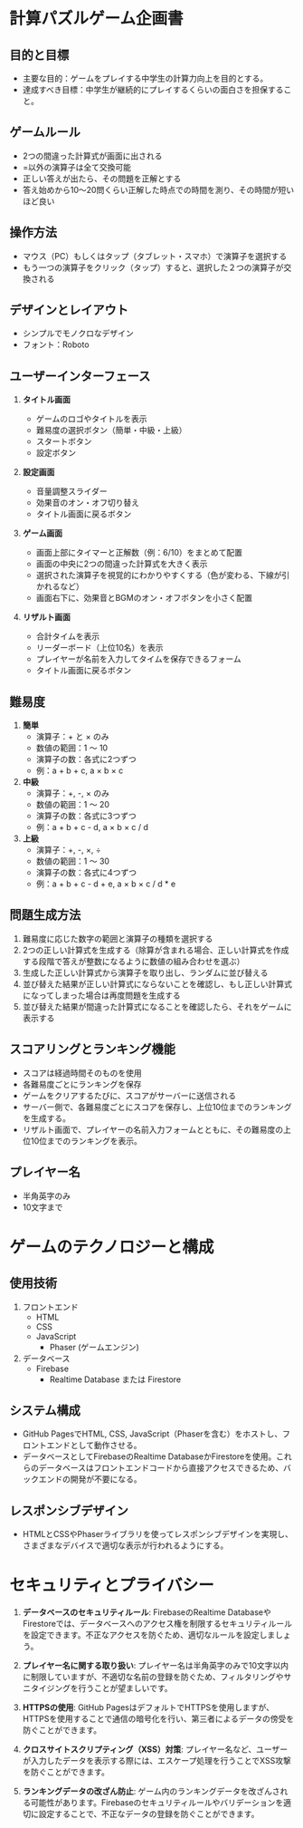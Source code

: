 # 計算パズルゲーム企画書

## 目的と目標
- 主要な目的：ゲームをプレイする中学生の計算力向上を目的とする。
- 達成すべき目標：中学生が継続的にプレイするくらいの面白さを担保すること。

## ゲームルール
- 2つの間違った計算式が画面に出される
- =以外の演算子は全て交換可能
- 正しい答えが出たら、その問題を正解とする
- 答え始めから10～20問くらい正解した時点での時間を測り、その時間が短いほど良い

## 操作方法
- マウス（PC）もしくはタップ（タブレット・スマホ）で演算子を選択する
- もう一つの演算子をクリック（タップ）すると、選択した２つの演算子が交換される

## デザインとレイアウト
- シンプルでモノクロなデザイン
- フォント：Roboto

## ユーザーインターフェース
1. **タイトル画面**
   - ゲームのロゴやタイトルを表示
   - 難易度の選択ボタン（簡単・中級・上級）
   - スタートボタン
   - 設定ボタン

2. **設定画面**
   - 音量調整スライダー
   - 効果音のオン・オフ切り替え
   - タイトル画面に戻るボタン

3. **ゲーム画面**
   - 画面上部にタイマーと正解数（例：6/10）をまとめて配置
   - 画面の中央に2つの間違った計算式を大きく表示
   - 選択された演算子を視覚的にわかりやすくする（色が変わる、下線が引かれるなど）
   - 画面右下に、効果音とBGMのオン・オフボタンを小さく配置

4. **リザルト画面**
   - 合計タイムを表示
   - リーダーボード（上位10名）を表示
   - プレイヤーが名前を入力してタイムを保存できるフォーム
   - タイトル画面に戻るボタン

## 難易度
1. **簡単**
   - 演算子：+ と × のみ
   - 数値の範囲：1 ～ 10
   - 演算子の数：各式に2つずつ
   - 例：a + b + c, a × b × c
2. **中級**
   - 演算子：+, -, × のみ
   - 数値の範囲：1 ～ 20
   - 演算子の数：各式に3つずつ
   - 例：a + b + c - d, a × b × c / d
3. **上級**
   - 演算子：+, -, ×, ÷
   - 数値の範囲：1 ～ 30
   - 演算子の数：各式に4つずつ
   - 例：a + b + c - d + e, a × b × c / d * e

## 問題生成方法
1. 難易度に応じた数字の範囲と演算子の種類を選択する
2. 2つの正しい計算式を生成する（除算が含まれる場合、正しい計算式を作成する段階で答えが整数になるように数値の組み合わせを選ぶ）
3. 生成した正しい計算式から演算子を取り出し、ランダムに並び替える
4. 並び替えた結果が正しい計算式にならないことを確認し、もし正しい計算式になってしまった場合は再度問題を生成する
5. 並び替えた結果が間違った計算式になることを確認したら、それをゲームに表示する

## スコアリングとランキング機能
- スコアは経過時間そのものを使用
- 各難易度ごとにランキングを保存
- ゲームをクリアするたびに、スコアがサーバーに送信される
- サーバー側で、各難易度ごとにスコアを保存し、上位10位までのランキングを生成する。
- リザルト画面で、プレイヤーの名前入力フォームとともに、その難易度の上位10位までのランキングを表示。

## プレイヤー名
- 半角英字のみ
- 10文字まで

# ゲームのテクノロジーと構成

## 使用技術
1. フロントエンド
   - HTML
   - CSS
   - JavaScript
     - Phaser (ゲームエンジン)
2. データベース
   - Firebase
     - Realtime Database または Firestore

## システム構成
- GitHub PagesでHTML, CSS, JavaScript（Phaserを含む）をホストし、フロントエンドとして動作させる。
- データベースとしてFirebaseのRealtime DatabaseかFirestoreを使用。これらのデータベースはフロントエンドコードから直接アクセスできるため、バックエンドの開発が不要になる。

## レスポンシブデザイン
- HTMLとCSSやPhaserライブラリを使ってレスポンシブデザインを実現し、さまざまなデバイスで適切な表示が行われるようにする。

# セキュリティとプライバシー

1. **データベースのセキュリティルール**: FirebaseのRealtime DatabaseやFirestoreでは、データベースへのアクセス権を制限するセキュリティルールを設定できます。不正なアクセスを防ぐため、適切なルールを設定しましょう。

2. **プレイヤー名に関する取り扱い**: プレイヤー名は半角英字のみで10文字以内に制限していますが、不適切な名前の登録を防ぐため、フィルタリングやサニタイジングを行うことが望ましいです。

3. **HTTPSの使用**: GitHub PagesはデフォルトでHTTPSを使用しますが、HTTPSを使用することで通信の暗号化を行い、第三者によるデータの傍受を防ぐことができます。

4. **クロスサイトスクリプティング（XSS）対策**: プレイヤー名など、ユーザーが入力したデータを表示する際には、エスケープ処理を行うことでXSS攻撃を防ぐことができます。

5. **ランキングデータの改ざん防止**: ゲーム内のランキングデータを改ざんされる可能性があります。Firebaseのセキュリティルールやバリデーションを適切に設定することで、不正なデータの登録を防ぐことができます。
